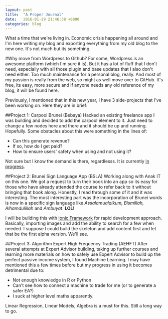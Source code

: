 ```yaml
---
layout: post
title:  "A Proper Journal"
date:   2016-01-29 21:46:38 +0800
categories: blog
---
```

What a time that we're living in. Economic crisis happening all around and I'm here writing my blog and exporting everything from my old blog to the new one. It's not much but its something. 

#Why move from Wordpress to Github?
For some, Wordpress is an awesome platform (which I'm sure it is). But it has a lot of fluff that I don't need, especially with all those plugin and base updates that I also don't need either. Too much maintenance for a personal blog, really. And most of my passion is really from the web, so might as well move over to GitHub. It's free, its easy, more secure and if anyone needs any old reference of my blog, it will be found here.

Previously, I mentioned that in this new year, I have 3 side-projects that I've been working on. Here they are in brief:

##Project 1: Carpool Brunei (Bebaya)
Hacked an existing freelance app I was building and decided to add the carpool element to it. Just need to change a few nodes here and there and it should be up and running. Hopefully. Some obstacles about this were something in the lines of:

* Can this generate revenue?
* If so, how do I get paid?
* How to ensure users' safety when using and not using it?

Not sure but I know the demand is there, regardlesss. It is currently [in progress](http://carpoolbru.firebaseapp.com).

##Project 2: Brunei Sign Language App (BSLA)
Working along with Anak IT on this one. We got a request to turn their book into an app so its easy for those who have already attended the course to refer back to it without bringing that book along. Honestly, I read through some of it and it was interesting. The most interesting part was the incorporation of Brunei words is now in a specific sign language like *Assalamualaikum, Bismillah, Alhamdulillah* and *Ambuyat*. **LOL!**

I will be building this with [Ionic Framework](http://www.ionicframework.com) for rapid development approach. Basically, importing images and add the ability to search for a few when needed. I suppose I could build the skeleton and add content first and let that be the first alpha version. We'll see.

##Project 3: Algorithm Expert High Frequency Trading (AEHFT)
After several attempts at Expert Advisor building, taking up further courses and learning more materials on how to safely use Expert Advisor to build up the perfect passive income system, I found Machine Learning. I may have mentioned this a few times before but my progress in using it becomes detrimental due to:

* Not enough knowledge in R or Python
* Can't see how to connect a machine to trade for me (or to generate a safer EA?)
* I suck at higher level maths apparently.

Linear Regression, Linear Models, Algebra is a must for this. Still a long way to go.